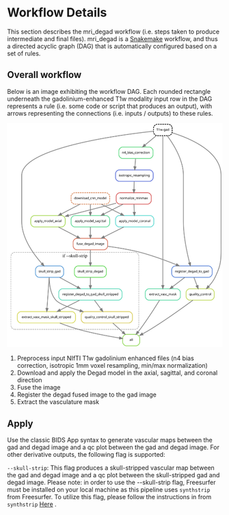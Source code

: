 # Workflow Details

This section describes the mri_degad workflow (i.e. steps taken to produce 
intermediate and final files). mri_degad is a 
[Snakemake](https://snakemake.readthedocs.io/en/stable/) workflow, and thus a 
directed acyclic graph (DAG) that is automatically configured based on a set of 
rules.

## Overall workflow

Below is an image exhibiting the workflow DAG. Each rounded rectangle underneath the gadolinium-enhanced T1w modality input row in 
the DAG represents a rule (i.e. some code or script that produces an output), 
with arrows representing the connections (i.e. inputs / outputs) to these rules.

![workflow](../images/dag.svg)

1. Preprocess input NIfTI T1w gadolinium enhanced files (n4 bias correction, isotropic 1mm voxel resampling, min/max normalization)
2. Download and apply the Degad model in the axial, sagittal, and coronal direction
3. Fuse the image 
4. Register the degad fused image to the gad image
5. Extract the vasculature mask

## Apply
Use the classic BIDS App syntax to generate vascular maps between the gad and degad image and a qc plot between the gad and degad image. For other derivative outputs, the following flag is supported: 

`--skull-strip`: This flag produces a skull-stripped vascular map between the gad and degad image and a qc plot between the skull-stripped gad and degad image. Please note: in order to use the --skull-strip flag, Freesurfer must be installed on your local machine as this pipeline uses `synthstrip` from Freesurfer. To utilize this flag, please follow the instructions in from `synthstrip` [Here](https://surfer.nmr.mgh.harvard.edu/docs/synthstrip/) . 


